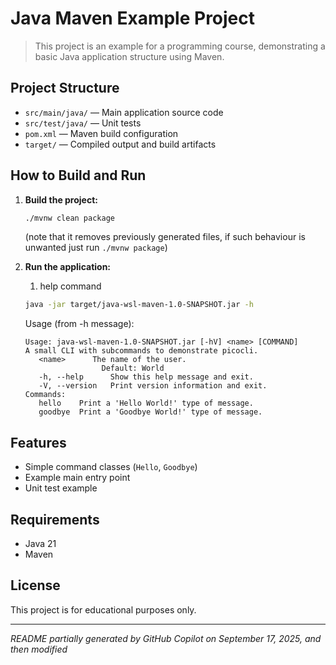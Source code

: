 # Java Maven Example Project

> This project is an example for a programming course, demonstrating a basic Java application structure using Maven.

## Project Structure
- `src/main/java/` — Main application source code
- `src/test/java/` — Unit tests
- `pom.xml` — Maven build configuration
- `target/` — Compiled output and build artifacts

## How to Build and Run

1. **Build the project:**
   ```bash
   ./mvnw clean package
   ```
   (note that it removes previously generated files, if such behaviour is unwanted just run ```./mvnw package```)
2. **Run the application:**

   1. help command
   ```bash
   java -jar target/java-wsl-maven-1.0-SNAPSHOT.jar -h
   ```
   Usage (from -h message):
   ```
   Usage: java-wsl-maven-1.0-SNAPSHOT.jar [-hV] <name> [COMMAND]
   A small CLI with subcommands to demonstrate picocli.
      <name>      The name of the user.
                    Default: World
      -h, --help      Show this help message and exit.
      -V, --version   Print version information and exit.
   Commands:
      hello    Print a 'Hello World!' type of message.
      goodbye  Print a 'Goodbye World!' type of message.
   ```

## Features
- Simple command classes (`Hello`, `Goodbye`)
- Example main entry point
- Unit test example

## Requirements
- Java 21
- Maven

## License
This project is for educational purposes only.

---
*README partially generated by GitHub Copilot on September 17, 2025, and then modified*
